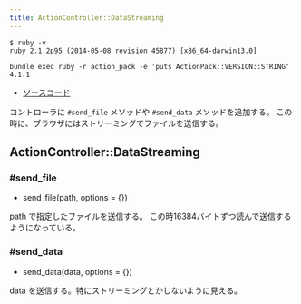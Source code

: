 ```yaml
---
title: ActionController::DataStreaming
---
```


```
$ ruby -v
ruby 2.1.2p95 (2014-05-08 revision 45877) [x86_64-darwin13.0]
```

```
bundle exec ruby -r action_pack -e 'puts ActionPack::VERSION::STRING'
4.1.1
```
* [ソースコード](https://github.com/rails/rails/blob/v4.1.0/actionpack/lib/action_controller/metal/data_streaming.rb)

コントローラに `#send_file` メソッドや `#send_data` メソッドを追加する。
この時に、ブラウザにはストリーミングでファイルを送信する。

ActionController::DataStreaming
----

### #send_file

* send_file(path, options = {})

path で指定したファイルを送信する。
この時16384バイトずつ読んで送信するようになっている。

### #send_data

* send_data(data, options = {})

data を送信する。特にストリーミングとかしないように見える。
